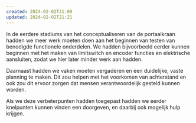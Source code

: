 ```yaml
---
created: 2024-02-02T21:09
updated: 2024-02-02T21:21
---
```

In de eerdere stadiums van het conceptualiseren van de portaalkraan hadden we meer werk moeten doen aan het beginnen van testen van benodigde functionele onderdelen.
We hadden bijvoorbeeld eerder kunnen beginnen met het maken van limitswitch en encoder functies en elektrische aansluiten, zodat we hier later minder werk aan hadden.

Daarnaast hadden we vaken moeten vergaderen en een duidelijke, vaste planning te maken. Dit zou helpen met het voorkomen van achterstand en ook zou dit ervoor zorgen dat mensen verantwoordelijk gesteld kunnen worden.

Als we deze verbeterpunten hadden toegepast hadden we eerder knelpunten kunnen vinden een doorgeven, en daarbij ook mogelijk hulp krijgen.
